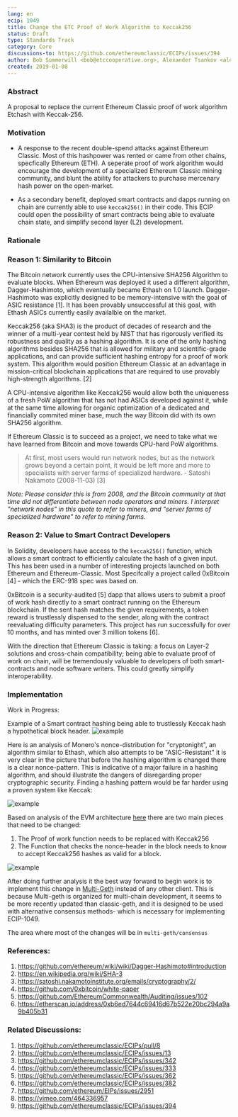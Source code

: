 ```yaml
---
lang: en
ecip: 1049
title: Change the ETC Proof of Work Algorithm to Keccak256
status: Draft
type: Standards Track
category: Core
discussions-to: https://github.com/ethereumclassic/ECIPs/issues/394
author: Bob Summerwill <bob@etccooperative.org>, Alexander Tsankov <alexander.tsankov@colorado.edu>
created: 2019-01-08
---
```


### Abstract
A proposal to replace the current Ethereum Classic proof of work algorithm Etchash with Keccak-256.

### Motivation
* A response to the recent double-spend attacks against Ethereum Classic. Most of this hashpower was rented or came from other chains, specfically Ethereum (ETH). A seperate proof of work algorithm would encourage the development of a specialized Ethereum Classic mining community, and blunt the ability for attackers to purchase mercenary hash power on the open-market. 

* As a secondary benefit, deployed smart contracts and dapps running on chain are currently able to use `keccak256()` in their code. This ECIP could open the possibility of smart contracts being able to evaluate chain state, and simplify second layer (L2) development.

### Rationale

### Reason 1: Similarity to Bitcoin
The Bitcoin network currently uses the CPU-intensive SHA256 Algorithm to evaluate blocks. When Ethereum was deployed it used a different algorithm, Dagger-Hashimoto, which eventually became Ethash on 1.0 launch. Dagger-Hashimoto was explicitly designed to be memory-intensive with the goal of ASIC resistance [1]. It has been provably unsuccessful at this goal, with Ethash ASICs currently easily availalble on the market.

Keccak256 (aka SHA3) is the product of decades of research and the winner of a multi-year contest held by NIST that has rigorously verified its robustness and quality as a hashing algorithm. It is one of the only hashing algorithms besides SHA256 that is allowed for military and scientific-grade applications, and can provide sufficient hashing entropy for a proof of work system. This algorithm would position Ethereum Classic at an advantage in mission-critical blockchain applications that are required to use provably high-strength algorithms. [2]

A CPU-intensive algorithm like Keccak256 would allow both the uniqueness of a fresh PoW algorithm that has not had ASICs developed against it, while at the same time allowing for organic optimization of a dedicated and financially commited miner base, much the way Bitcoin did with its own SHA256 algorithm.

If Ethereum Classic is to succeed as a project, we need to take what we have learned from Bitcoin and move towards CPU-hard PoW algorithms.

> At first, most users would run network nodes, but as the network grows beyond a certain point, it would be left more and more to specialists with server farms of specialized hardware. - Satoshi Nakamoto (2008-11-03) [3]

*Note: Please consider this is from 2008, and the Bitcoin community at that time did not differentiate between node operators and miners. I interpret "network nodes" in this quote to refer to miners, and "server farms of specialized hardware" to refer to mining farms.*


### Reason 2: Value to Smart Contract Developers
In Solidity, developers have access to the `keccak256()` function, which allows a smart contract to efficiently calculate the hash of a given input. This has been used in a number of interesting projects launched on both Ethereum and Ethereum-Classic. Most Specifcally a project called 0xBitcoin [4] - which the ERC-918 spec was based on.

0xBitcoin is a security-audited [5] dapp that allows users to submit a proof of work hash directly to a smart contract running on the Ethereum blockchain. If the sent hash matches the given requirements, a token reward is trustlessly dispensed to the sender, along with the contract reevaluating difficulty parameters. This project has run successfully for over 10 months, and has minted over 3 million tokens [6].

With the direction that Ethereum Classic is taking: a focus on Layer-2 solutions and cross-chain compatibility; being able to evaluate proof of work on chain, will be tremendously valuable to developers of both smart-contracts and node software writers. This could greatly simplify interoperability. 

### Implementation

Work in Progress:

Example of a Smart contract hashing being able to trustlessly Keccak hash a hypothetical block header.
![example](https://i.imgur.com/xh3WgCF.png)

Here is an analysis of Monero's nonce-distribution for "cryptonight", an algorithm similar to Ethash, which also attempts to be "ASIC-Resistant" it is very clear in the picture that before the hashing algorithm is changed there is a clear nonce-pattern. This is indicative of a major failure in a hashing algorithm, and should illustrate the dangers of disregarding proper cryptographic security. Finding a hashing pattern would be far harder using a proven system like Keccak:

![example](https://i.imgur.com/vVdmzm9.jpg)

Based on analysis of the EVM architecture [here](https://cdn.discordapp.com/attachments/223675625334898688/534597157693685760/eth.jpg) there are two main pieces that need to be changed:

1. The Proof of work function needs to be replaced with Keccak256
2. The Function that checks the nonce-header  in the block needs to know to accept Keccak256 hashes as valid for a block.

![example](https://i.imgur.com/2hobqOL.png)

After doing further analysis it the best way forward to begin work is to implement this change in [Multi-Geth](https://github.com/ethoxy/multi-geth) instead of any other client. This is because Multi-geth is organized for multi-chain development, it seems to be more recently updated than classic-geth, and it is designed to be used with alternative consensus methods- which is necessary for implementing ECIP-1049.

The area where most of the changes will be in `multi-geth/consensus`

### References: 

1. https://github.com/ethereum/wiki/wiki/Dagger-Hashimoto#introduction
2. https://en.wikipedia.org/wiki/SHA-3
3. https://satoshi.nakamotoinstitute.org/emails/cryptography/2/
4. https://github.com/0xbitcoin/white-paper
5. https://github.com/EthereumCommonwealth/Auditing/issues/102
6. https://etherscan.io/address/0xb6ed7644c69416d67b522e20bc294a9a9b405b31

### Related Discussions: 

1. https://github.com/ethereumclassic/ECIPs/pull/8
2. https://github.com/ethereumclassic/ECIPs/issues/13
3. https://github.com/ethereumclassic/ECIPs/issues/342
4. https://github.com/ethereumclassic/ECIPs/issues/333
5. https://github.com/ethereumclassic/ECIPs/issues/362
6. https://github.com/ethereumclassic/ECIPs/issues/382
7. https://github.com/ethereum/EIPs/issues/2951
8. https://vimeo.com/464336957
9. https://github.com/ethereumclassic/ECIPs/issues/394

